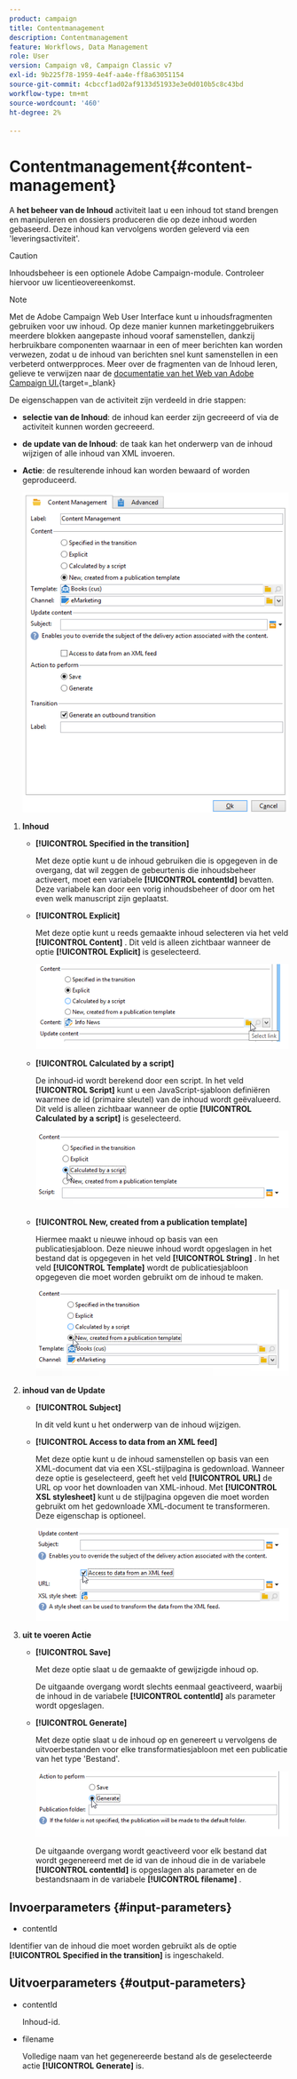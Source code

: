 ```yaml
---
product: campaign
title: Contentmanagement
description: Contentmanagement
feature: Workflows, Data Management
role: User
version: Campaign v8, Campaign Classic v7
exl-id: 9b225f78-1959-4e4f-aa4e-ff8a63051154
source-git-commit: 4cbccf1ad02af9133d51933e3e0d010b5c8c43bd
workflow-type: tm+mt
source-wordcount: '460'
ht-degree: 2%

---
```


# Contentmanagement{#content-management}

A **het beheer van de Inhoud** activiteit laat u een inhoud tot stand brengen en manipuleren en dossiers produceren die op deze inhoud worden gebaseerd. Deze inhoud kan vervolgens worden geleverd via een &#39;leveringsactiviteit&#39;.

>[!CAUTION]
>
>Inhoudsbeheer is een optionele Adobe Campaign-module. Controleer hiervoor uw licentieovereenkomst.

>[!NOTE]
>
>Met de Adobe Campaign Web User Interface kunt u inhoudsfragmenten gebruiken voor uw inhoud. Op deze manier kunnen marketinggebruikers meerdere blokken aangepaste inhoud vooraf samenstellen, dankzij herbruikbare componenten waarnaar in een of meer berichten kan worden verwezen, zodat u de inhoud van berichten snel kunt samenstellen in een verbeterd ontwerpproces. Meer over de fragmenten van de Inhoud leren, gelieve te verwijzen naar de [&#x200B; documentatie van het Web van Adobe Campaign UI.](https://experienceleague.adobe.com/nl/docs/campaign-web/v8/content/manage-reusable-content/fragments/fragments){target=_blank}

De eigenschappen van de activiteit zijn verdeeld in drie stappen:

* **selectie van de Inhoud**: de inhoud kan eerder zijn gecreeerd of via de activiteit kunnen worden gecreeerd.
* **de update van de Inhoud**: de taak kan het onderwerp van de inhoud wijzigen of alle inhoud van XML invoeren.
* **Actie**: de resulterende inhoud kan worden bewaard of worden geproduceerd.

  ![](assets/content_mgmt_edit.png)

1. **Inhoud**

   * **[!UICONTROL Specified in the transition]**

     Met deze optie kunt u de inhoud gebruiken die is opgegeven in de overgang, dat wil zeggen de gebeurtenis die inhoudsbeheer activeert, moet een variabele **[!UICONTROL contentId]** bevatten. Deze variabele kan door een vorig inhoudsbeheer of door om het even welk manuscript zijn geplaatst.

   * **[!UICONTROL Explicit]**

     Met deze optie kunt u reeds gemaakte inhoud selecteren via het veld **[!UICONTROL Content]** . Dit veld is alleen zichtbaar wanneer de optie **[!UICONTROL Explicit]** is geselecteerd.

     ![](assets/content_mgmt_explicit.png)

   * **[!UICONTROL Calculated by a script]**

     De inhoud-id wordt berekend door een script. In het veld **[!UICONTROL Script]** kunt u een JavaScript-sjabloon definiëren waarmee de id (primaire sleutel) van de inhoud wordt geëvalueerd. Dit veld is alleen zichtbaar wanneer de optie **[!UICONTROL Calculated by a script]** is geselecteerd.

     ![](assets/content_mgmt_script.png)

   * **[!UICONTROL New, created from a publication template]**

     Hiermee maakt u nieuwe inhoud op basis van een publicatiesjabloon. Deze nieuwe inhoud wordt opgeslagen in het bestand dat is opgegeven in het veld **[!UICONTROL String]** . In het veld **[!UICONTROL Template]** wordt de publicatiesjabloon opgegeven die moet worden gebruikt om de inhoud te maken.

     ![](assets/content_mgmt_new.png)

1. **inhoud van de Update**

   * **[!UICONTROL Subject]**

     In dit veld kunt u het onderwerp van de inhoud wijzigen.

   * **[!UICONTROL Access to data from an XML feed]**

     Met deze optie kunt u de inhoud samenstellen op basis van een XML-document dat via een XSL-stijlpagina is gedownload. Wanneer deze optie is geselecteerd, geeft het veld **[!UICONTROL URL]** de URL op voor het downloaden van XML-inhoud. Met **[!UICONTROL XSL stylesheet]** kunt u de stijlpagina opgeven die moet worden gebruikt om het gedownloade XML-document te transformeren. Deze eigenschap is optioneel.

     ![](assets/content_mgmt_xmlcontent.png)

1. **uit te voeren Actie**

   * **[!UICONTROL Save]**

     Met deze optie slaat u de gemaakte of gewijzigde inhoud op.

     De uitgaande overgang wordt slechts eenmaal geactiveerd, waarbij de inhoud in de variabele **[!UICONTROL contentId]** als parameter wordt opgeslagen.

   * **[!UICONTROL Generate]**

     Met deze optie slaat u de inhoud op en genereert u vervolgens de uitvoerbestanden voor elke transformatiesjabloon met een publicatie van het type &#39;Bestand&#39;.

     ![](assets/content_mgmt_generate.png)

     De uitgaande overgang wordt geactiveerd voor elk bestand dat wordt gegenereerd met de id van de inhoud die in de variabele **[!UICONTROL contentId]** is opgeslagen als parameter en de bestandsnaam in de variabele **[!UICONTROL filename]** .

## Invoerparameters {#input-parameters}

* contentId

Identifier van de inhoud die moet worden gebruikt als de optie **[!UICONTROL Specified in the transition]** is ingeschakeld.

## Uitvoerparameters {#output-parameters}

* contentId

  Inhoud-id.

* filename

  Volledige naam van het gegenereerde bestand als de geselecteerde actie **[!UICONTROL Generate]** is.
